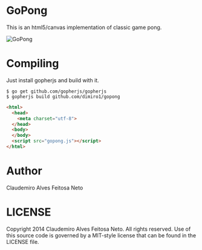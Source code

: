 # GoPong

This is an html5/canvas implementation of classic game pong.

![GoPong](https://github.com/dimiro1/gopong/gopong.png "GoPong")

# Compiling

Just install gopherjs and build with it.

```console
$ go get github.com/gopherjs/gopherjs
$ gopherjs build github.com/dimiro1/gopong
```

```html
<html>
  <head>
	<meta charset="utf-8">
  </head>
  <body>
  </body>
  <script src="gopong.js"></script>
</html>
```

# Author

Claudemiro Alves Feitosa Neto

# LICENSE

Copyright 2014 Claudemiro Alves Feitosa Neto. All rights reserved.
Use of this source code is governed by a MIT-style
license that can be found in the LICENSE file.

